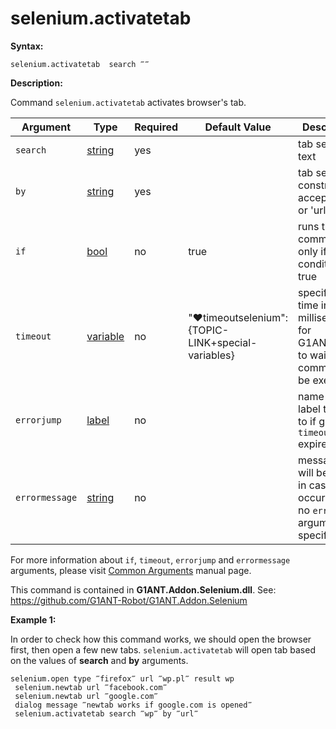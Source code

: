 # selenium.activatetab

**Syntax:**

```G1ANT
selenium.activatetab  search ‴‴  

```

**Description:**

Command `selenium.activatetab` activates browser's tab. 

| Argument | Type | Required | Default Value | Description |
| -------- | ---- | -------- | ------------- | ----------- |
|`search`| [string](https://github.com/G1ANT-Robot/G1ANT.Manual/blob/master/G1ANT-Language/Structures/bool.md) | yes |  | tab searching text |
|`by`| [string](https://github.com/G1ANT-Robot/G1ANT.Manual/blob/master/G1ANT-Language/Structures/bool.md) | yes|  | tab searching constraint, accepts 'title' or 'url' |
|`if`| [bool](https://github.com/G1ANT-Robot/G1ANT.Manual/blob/master/G1ANT-Language/Structures/bool.md) | no | true | runs the command only if condition is true |
|`timeout`| [variable](https://github.com/G1ANT-Robot/G1ANT.Manual/blob/master/G1ANT-Language/Special-Characters/variable.md) | no | "♥timeoutselenium":{TOPIC-LINK+special-variables} | specifies time in milliseconds for G1ANT.Robot to wait for the command to be executed |
|`errorjump` | [label](https://github.com/G1ANT-Robot/G1ANT.Manual/blob/master/G1ANT-Language/Structures/bool.md) | no | | name of the label to jump to if given `timeout` expires |
|`errormessage`| [string](https://github.com/G1ANT-Robot/G1ANT.Manual/blob/master/G1ANT-Language/Structures/bool.md) | no |  | message that will be shown in case error occurs and no `errorjump` argument is specified |

For more information about `if`, `timeout`, `errorjump` and `errormessage` arguments, please visit [Common Arguments](https://github.com/G1ANT-Robot/G1ANT.Manual/blob/master/G1ANT-Language/Common-Arguments.md)  manual page.

This command is contained in **G1ANT.Addon.Selenium.dll**.
See: https://github.com/G1ANT-Robot/G1ANT.Addon.Selenium

**Example 1:**

In order to check how this command works, we should open the browser first, then open a few new tabs. `selenium.activatetab` will open tab based on the values of **search** and **by** arguments.

```G1ANT
selenium.open type ‴firefox‴ url ‴wp.pl‴ result wp
 selenium.newtab url ‴facebook.com‴
 selenium.newtab url ‴google.com‴
 dialog message ‴newtab works if google.com is opened‴
 selenium.activatetab search ‴wp‴ by ‴url‴

```